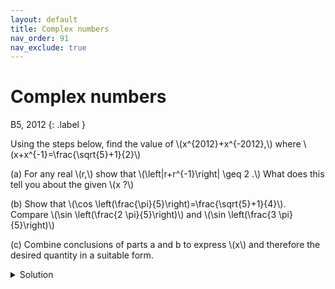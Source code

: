 ```yaml
---
layout: default
title: Complex numbers
nav_order: 91
nav_exclude: true
---
```



# Complex numbers


B5, 2012
{: .label }

<p>
Using the steps below, find the value of \(x^{2012}+x^{-2012},\) where \(x+x^{-1}=\frac{\sqrt{5}+1}{2}\)
</p>

<p>
(a) For any real \(r,\) show that \(\left|r+r^{-1}\right| \geq 2 .\) What does this tell you about the given \(x ?\)
</p>

<p>
(b) Show that \(\cos \left(\frac{\pi}{5}\right)=\frac{\sqrt{5}+1}{4}\).
Compare \(\sin \left(\frac{2 \pi}{5}\right)\) and \(\sin \left(\frac{3 \pi}{5}\right)\)

</p>

<p>
(c) Combine conclusions of parts a and b to express \(x\) and therefore the desired quantity in a suitable form.
</p>


<details>
<summary>Solution</summary>

<p>
(a) Because of the absolute value we may assume that \(r > 0\) by replacing \(r\) with \(-r\) if necessary. Now use AM-GM inequality or the fact that \((\sqrt{r}-\sqrt{1 / r})^{2} \geq 0 .\) since \(x+x^{-1}=\frac{\sqrt{5}+1}{2}<2\) given \(x\) must be a non-real complex number.
</p>

<p>
(b) Let \(\theta=\frac{\pi}{5} .\) Then \(\sin (2 \theta)=\sin (\pi-2 \theta)=\sin (3 \theta) .\) Using the formulas for \(\sin (2 \theta)\) and
\(\sin (3 \theta),\) canceling \(\sin \theta\left(\text { it is nonzero) and substituting } \sin^{2} \theta=1-\cos ^{2} \theta,\right.\) gives the
quadratic equation \(4 \cos ^{2} \theta-2 \cos \theta-1=0 .\) since \(\cos \theta > 0\), we get \(\cos \theta=\frac{\sqrt{5}+1}{4}\)
</p>

<p>
(c) Let \(x=d e^{i \alpha}=d(\cos \alpha+i \sin \alpha) .\) Then \(x^{-1}=d^{-1} e^{-i \alpha}=d^{-1}(\cos \alpha-i \sin \alpha) .\) Adding
and using that \(x+x^{-1}=\frac{\sqrt{5}+1}{2}=2 \cos \left(\frac{\pi}{5}\right),\) we get \(d=1\) and \(\alpha=\pm \theta .\)

So \(x=e^{\pm \frac{1 \pi}{5}}\).

<br>

\begin{align}
x^{2012}+x^{-2012} &= 2 \cos \left(\frac{2012 \pi}{5}\right)\\
 &=2 \cos \left(402 \pi+\frac{2 \pi}{5}\right)\\
 &=2 \cos \left(\frac{2 \pi}{5}\right)\\
 &=2 \cos ^{2}\left(\frac{\pi}{5}\right)-1 \\
 &=\frac{\sqrt{5}-1}{2}\\
\end{align}

</p>

</details>




